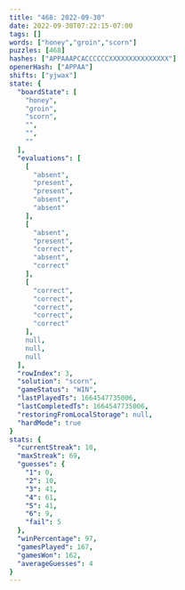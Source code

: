 ```yaml
---
title: "468: 2022-09-30"
date: 2022-09-30T07:22:15-07:00
tags: []
words: ["honey","groin","scorn"]
puzzles: [468]
hashes: ["APPAAAPCACCCCCCXXXXXXXXXXXXXXX"]
openerHash: ["APPAA"]
shifts: ["yjwax"]
state: {
  "boardState": [
    "honey",
    "groin",
    "scorn",
    "",
    "",
    ""
  ],
  "evaluations": [
    [
      "absent",
      "present",
      "present",
      "absent",
      "absent"
    ],
    [
      "absent",
      "present",
      "correct",
      "absent",
      "correct"
    ],
    [
      "correct",
      "correct",
      "correct",
      "correct",
      "correct"
    ],
    null,
    null,
    null
  ],
  "rowIndex": 3,
  "solution": "scorn",
  "gameStatus": "WIN",
  "lastPlayedTs": 1664547735006,
  "lastCompletedTs": 1664547735006,
  "restoringFromLocalStorage": null,
  "hardMode": true
}
stats: {
  "currentStreak": 10,
  "maxStreak": 69,
  "guesses": {
    "1": 0,
    "2": 10,
    "3": 41,
    "4": 61,
    "5": 41,
    "6": 9,
    "fail": 5
  },
  "winPercentage": 97,
  "gamesPlayed": 167,
  "gamesWon": 162,
  "averageGuesses": 4
}
---
```


<!-- more -->
